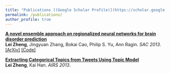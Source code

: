 ```yaml
---
title: "Publications [(Google Scholar Profile)](https://scholar.google.com/citations?user=XMirSfAAAAAJ&hl=en)"
permalink: /publications/
author_profile: true
---
```


<b>[A novel ensemble approach on
regionalized neural networks for brain disorder prediction]()</b> <br> <b>Lei Zheng</b>, Jingyuan Zhang, Bokai Cao, Philip S. Yu, Ann Ragin. <i>SAC 2013</i>.
[[ArXiv]](https://arxiv.org/abs/1804.03782) [[Code]](https://github.com/desire2020/Cooperative-Training)

<b>[Extracting Categorical Topics from Tweets Using Topic Model](https://lzheng21.github.io/publications/AIRS)</b> <br> <b>Lei Zheng</b>, Kai Han. <i>AIRS 2013</i>.
